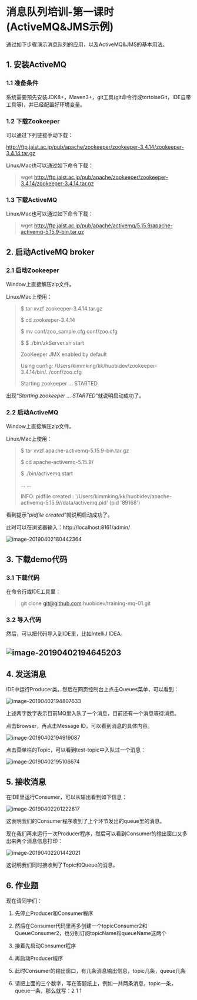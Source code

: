 # 消息队列培训-第一课时(ActiveMQ&amp;JMS示例)

通过如下步骤演示消息队列的应用，以及ActiveMQ&JMS的基本用法。

## 1. 安装ActiveMQ

### 1.1 准备条件

系统需要预先安装JDK8+，Maven3+，git工具(git命令行或tortoiseGit，IDE自带工具等)，并已经配置好环境变量。

### 1.2 下载Zookeeper

可以通过下列链接手动下载：

http://ftp.jaist.ac.jp/pub/apache/zookeeper/zookeeper-3.4.14/zookeeper-3.4.14.tar.gz

Linux/Mac也可以通过如下命令下载：

> wget http://ftp.jaist.ac.jp/pub/apache/zookeeper/zookeeper-3.4.14/zookeeper-3.4.14.tar.gz



### 1.3 下载ActiveMQ

Linux/Mac也可以通过如下命令下载：

> wget http://ftp.jaist.ac.jp/pub/apache/activemq/5.15.9/apache-activemq-5.15.9-bin.tar.gz



## 2. 启动ActiveMQ broker

### 2.1 启动Zookeeper

Window上直接解压zip文件。

Linux/Mac上使用：

> $ tar xvzf zookeeper-3.4.14.tar.gz
>
> $ cd zookeeper-3.4.14
>
> $ mv conf/zoo_sample.cfg  conf/zoo.cfg
>
> $ $ ./bin/zkServer.sh start
>
> ZooKeeper JMX enabled by default
>
> Using config: /Users/kimmking/kk/huobidev/zookeeper-3.4.14/bin/../conf/zoo.cfg
>
> Starting zookeeper ... STARTED

出现“*Starting zookeeper ... STARTED*”就说明启动成功了。

### 2.2 启动ActiveMQ

Window上直接解压zip文件。

Linux/Mac上使用：

> $ tar xvzf apache-activemq-5.15.9-bin.tar.gz
>
> $ cd apache-activemq-5.15.9/
>
> $ ./bin/activemq start
>
> ... ... 
>
> INFO: pidfile created : '/Users/kimmking/kk/huobidev/apache-activemq-5.15.9//data/activemq.pid' (pid '89168')

看到提示“*pidfile created*”就说明启动成功了。

此时可以在浏览器输入：http://localhost:8161/admin/

![image-20190402180442364](./images/image-20190402180442364.png)



## 3. 下载demo代码

### 3.1 下载代码

在命令行或IDE工具里：

> git clone git@github.com:huobidev/training-mq-01.git

### 3.2 导入代码

然后，可以把代码导入到IDE里，比如IntelliJ IDEA。

## ![image-20190402194645203](./images/image-20190402194645203.png)



## 4. 发送消息

IDE中运行Producer类。然后在网页控制台上点击Queues菜单，可以看到：

![image-20190402194807633](./images/image-20190402194807633.png)

上述两字数字表示目前MQ里入队了一个消息，目前还有一个消息等待消费。

点击Browser，再点击Message ID，可以看到消息的具体内容。

![image-20190402194919087](./images/image-20190402194919087.png)

点击菜单栏的Topic，可以看到test-topic中入队过一个消息：

![image-20190402195106674](./images/image-20190402195106674.png)



## 5. 接收消息

在IDE里运行Consumer，可以从输出看到如下信息：

![image-20190402201222817](./images/image-20190402201222817.png)

这表明我们的Consumer程序收到了上个环节发出的queue里的消息。

现在我们再来运行一次Producer程序，然后可以看到Consumer的输出窗口又多出来两个消息信息打印：

![image-20190402201442021](./images/image-20190402201442021.png)

这说明我们同时接收到了Topic和Queue的消息。

## 6. 作业题

现在请同学们：

1. 先停止Producer和Consumer程序

2. 然后在Consumer代码里再多创建一个topicConsumer2和QueueConsumer2，也分别订阅topicName和queueName这两个
3. 接着先启动Consumer程序
4. 再启动Producer程序
5. 此时Consumer的输出窗口，有几条消息输出信息，topic几条，queue几条
6. 请把上面的三个数字，写在答题纸上，例如一共两条消息，topic一条，queue一条，那么就写：2  1  1 

